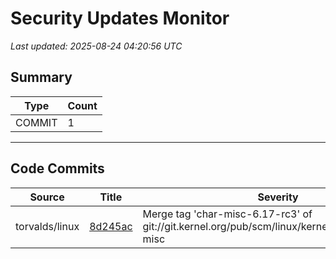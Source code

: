 # Security Updates Monitor

*Last updated: 2025-08-24 04:20:56 UTC*

## Summary
| Type | Count |
|------|-------|
| COMMIT | 1 |

---

## Code Commits

| Source | Title | Severity | Date |
|--------|-------|----------|------|
| torvalds/linux | [8d245ac](https://github.com/torvalds/linux/commit/8d245acc1e884e89f0808f64d6af3fc91d4903a0) | Merge tag 'char-misc-6.17-rc3' of git://git.kernel.org/pub/scm/linux/kernel/git/gregkh/char-misc | 2025-08-23 |

